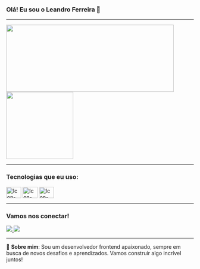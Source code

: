 ### Olá! Eu sou o Leandro Ferreira 👋

---

<div>
  <a href='https://github.com/leandrolima132'>  
    <img height='180em' width='450em' src='https://github-readme-stats.vercel.app/api?username=leandrolima132&show_icons=true&theme=dracula&include_all_commits=true&count_private=true&title_color=00FFFF'/>
    <img height='180em' src='https://github-readme-stats.vercel.app/api/top-langs/?username=leandrolima132&layout=compact&langs_count=5&theme=dracula&title_color=00FFFF'/>
  </a>
</div>

---

### Tecnologias que eu uso:
<div style='display: inline-block'> 
  <img align='center' alt='Icon-JS' height='30' width='40' src='https://cdn.jsdelivr.net/gh/devicons/devicon/icons/javascript/javascript-original.svg'/>
  <img align='center' alt='Icon-React' height='30' width='40' src='https://cdn.jsdelivr.net/gh/devicons/devicon/icons/react/react-original.svg'/>
  <img align='center' alt='Icon-Flutter' height='30' width='40' src='https://cdn.jsdelivr.net/gh/devicons/devicon/icons/flutter/flutter-original.svg'/>
</div>

---

### Vamos nos conectar!
<div>
  <a href='https://www.linkedin.com/in/leandro-ferreira-6bb23b1a2/' target='_blank'>
    <img src='https://img.shields.io/badge/LinkedIn-0077B5?style=for-the-badge&logo=linkedin&logoColor=white' target='_blank'>
  </a>
  <a href='mailto:seuemail@exemplo.com' target='_blank'>
    <img src='https://img.shields.io/badge/Gmail-D14836?style=for-the-badge&logo=gmail&logoColor=white' target='_blank'>
  </a>
</div>

---


💬 **Sobre mim**: Sou um desenvolvedor frontend apaixonado, sempre em busca de novos desafios e aprendizados. Vamos construir algo incrível juntos!

